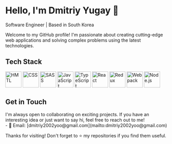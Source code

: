 <!-- Header -->
<h1 align="left">Hello, I'm Dmitriy Yugay 👋</h1>
<p align="left">
  Software Engineer | Based in South Korea
</p>

<!-- Introduction -->
<p align="left">
  Welcome to my GitHub profile! I'm passionate about creating cutting-edge web applications and solving complex problems using the latest technologies.
</p>

<!-- Tech Stack -->
<h2 align="left">Tech Stack</h2>
<p align="left">
  
  <img src="https://skillicons.dev/icons?i=html" alt="HMTL" width="50" height="50" />
  <img src="https://skillicons.dev/icons?i=css" alt="CSS" width="50" height="50" />
  <img src="https://skillicons.dev/icons?i=sass" alt="SASS" width="50" height="50" />
  <img src="https://skillicons.dev/icons?i=js" alt="JavaScript" width="50" height="50" />
  <img src="https://skillicons.dev/icons?i=ts" alt="TypeScript" width="50" height="50" />
  <img src="https://skillicons.dev/icons?i=react" alt="React" width="50" height="50" />
  <img src="https://skillicons.dev/icons?i=redux" alt="Redux" width="50" height="50" />
  <img src="https://skillicons.dev/icons?i=webpack" alt="Webpack" width="50" height="50" />
  <img src="https://skillicons.dev/icons?i=nodejs" alt="Node.js" width="50" height="50" />
</p>

<!-- Contact -->
<h2 align="left">Get in Touch</h2>
<p align="left">
  I'm always open to collaborating on exciting projects. If you have an interesting idea or just want to say hi, feel free to reach out to me!
  <br />
  - 📧 Email: [dmitriy2002yoo@gmail.com](mailto:dmitriy2002yoo@gmail.com)
</p>

<!-- Footer -->
<p align="left">
  Thanks for visiting! Don't forget to ⭐️ my repositories if you find them useful.
</p>
